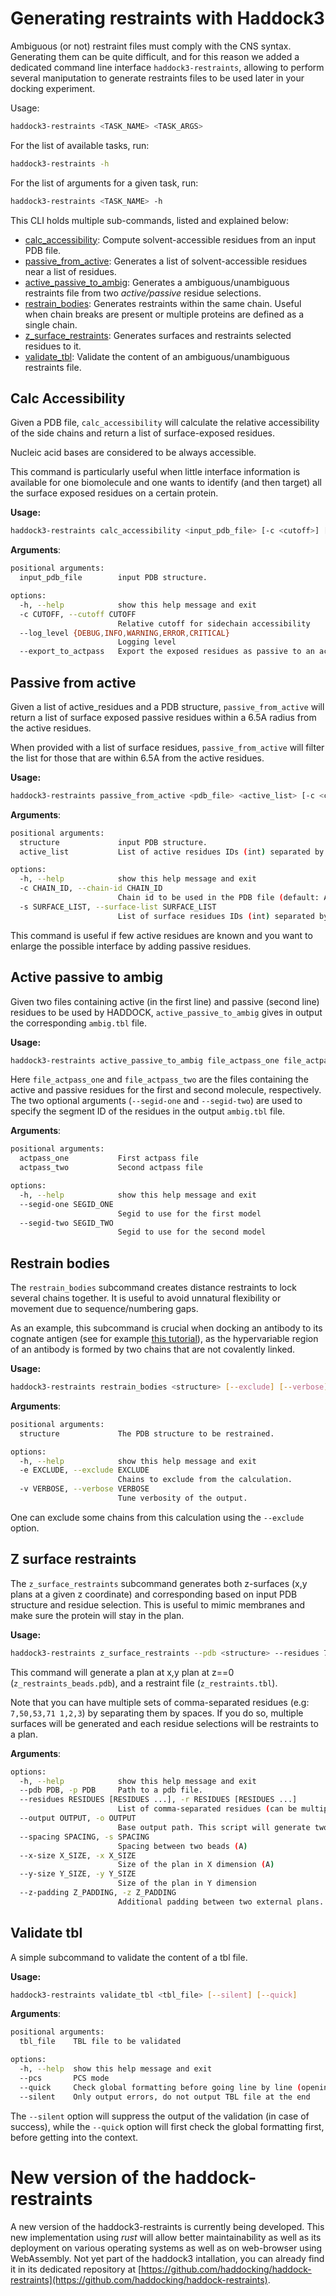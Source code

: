 # Generating restraints with Haddock3

Ambiguous (or not) restraint files must comply with the CNS syntax.
Generating them can be quite difficult, and for this reason we added a dedicated command line interface `haddock3-restraints`, allowing to perform several maniputation to generate restraints files to be used later in your docking experiment.

Usage:

```bash
haddock3-restraints <TASK_NAME> <TASK_ARGS>
```

For the list of available tasks, run:

```bash
haddock3-restraints -h
```

For the list of arguments for a given task, run:

```bash
haddock3-restraints <TASK_NAME> -h
```


This CLI holds multiple sub-commands, listed and explained below:
- [calc_accessibility](#calc-accessibility): Compute solvent-accessible residues from an input PDB file.
- [passive_from_active](#passive-form-active): Generates a list of solvent-accessible residues near a list of residues.
- [active_passive_to_ambig](#active-passive-to-ambig): Generates a ambiguous/unambiguous restraints file from two *active/passive* residue selections.
- [restrain_bodies](#restrain-bodies): Generates restraints within the same chain. Useful when chain breaks are present or multiple proteins are defined as a single chain.
- [z_surface_restraints](#z-surface-restraints): Generates surfaces and restraints selected residues to it.
- [validate_tbl](#validate-tbl): Validate the content of an ambiguous/unambiguous restraints file.


## Calc Accessibility

Given a PDB file, `calc_accessibility` will calculate the relative accessibility of
the side chains and return a list of surface-exposed residues.

Nucleic acid bases are considered to be always accessible.

This command is particularly useful when little interface information is available for one biomolecule and one wants to identify (and then target) all the surface exposed residues on a certain protein.

**Usage:**

```bash
haddock3-restraints calc_accessibility <input_pdb_file> [-c <cutoff>] [--log_level <log_level>] [--export_to_actpass]
```

**Arguments**:
```bash
positional arguments:
  input_pdb_file        input PDB structure.

options:
  -h, --help            show this help message and exit
  -c CUTOFF, --cutoff CUTOFF
                        Relative cutoff for sidechain accessibility
  --log_level {DEBUG,INFO,WARNING,ERROR,CRITICAL}
                        Logging level
  --export_to_actpass   Export the exposed residues as passive to an actpass file
```

## Passive from active

Given a list of active_residues and a PDB structure, `passive_from_active` will return a list of
surface exposed passive residues within a 6.5A radius from the active residues.

When provided with a list of surface residues, `passive_from_active` will filter the list for those
that are within 6.5A from the active residues.

**Usage:**

```bash
haddock3-restraints passive_from_active <pdb_file> <active_list> [-c <chain_id>] [-s <surface_list>]
```

**Arguments**:
```bash
positional arguments:
  structure             input PDB structure.
  active_list           List of active residues IDs (int) separated by commas

options:
  -h, --help            show this help message and exit
  -c CHAIN_ID, --chain-id CHAIN_ID
                        Chain id to be used in the PDB file (default: All)
  -s SURFACE_LIST, --surface-list SURFACE_LIST
                        List of surface residues IDs (int) separated by commas
```

This command is useful if few active residues are known and you want to enlarge the possible interface by adding passive residues.


## Active passive to ambig

Given two files containing active (in the first line) and passive (second line) residues to be used by HADDOCK, `active_passive_to_ambig` gives in output the corresponding `ambig.tbl` file.

**Usage:**
```bash 
haddock3-restraints active_passive_to_ambig file_actpass_one file_actpass_two [--segid-one] [--segid-two]
```

Here `file_actpass_one` and `file_actpass_two` are the files containing the active and passive residues for the first and second molecule, respectively. The two optional arguments (`--segid-one` and `--segid-two`) are used to specify the segment ID of the residues in the output `ambig.tbl` file.


**Arguments**:
```bash
positional arguments:
  actpass_one           First actpass file
  actpass_two           Second actpass file

options:
  -h, --help            show this help message and exit
  --segid-one SEGID_ONE
                        Segid to use for the first model
  --segid-two SEGID_TWO
                        Segid to use for the second model
```

## Restrain bodies

The `restrain_bodies` subcommand creates distance restraints to lock several 
chains together. It is useful to avoid unnatural flexibility or movement due to
sequence/numbering gaps.

As an example, this subcommand is crucial when docking an antibody to its cognate antigen (see for example [this tutorial](www.bonvinlab.org/education/HADDOCK3/HADDOCK3-antibody-antigen/#additional-restraints-for-multi-chain-proteins)), as the hypervariable region of an antibody is formed by two chains that are not covalently linked.

**Usage:**
```bash
haddock3-restraints restrain_bodies <structure> [--exclude] [--verbose]
```

**Arguments**:
```bash
positional arguments:
  structure             The PDB structure to be restrained.

options:
  -h, --help            show this help message and exit
  -e EXCLUDE, --exclude EXCLUDE
                        Chains to exclude from the calculation.
  -v VERBOSE, --verbose VERBOSE
                        Tune verbosity of the output.
```

One can exclude some chains from this calculation using the `--exclude` option.

## Z surface restraints

The `z_surface_restraints` subcommand generates both z-surfaces (x,y plans at a given z coordinate) 
and corresponding based on input PDB structure and residue selection.
This is useful to mimic membranes and make sure the protein will stay in the plan.

**Usage:**
```bash
haddock3-restraints z_surface_restraints --pdb <structure> --residues 7,50,53,71 --output z_restraints
```

This command will generate a plan at x,y plan at z==0 (`z_restraints_beads.pdb`), and a restraint file (`z_restraints.tbl`).

Note that you can have multiple sets of comma-separated residues (e.g: `7,50,53,71 1,2,3`) by separating them by spaces.
If you do so, multiple surfaces will be generated and each residue selections will be restraints to a plan.


**Arguments**:
```bash
options:
  -h, --help            show this help message and exit
  --pdb PDB, -p PDB     Path to a pdb file.
  --residues RESIDUES [RESIDUES ...], -r RESIDUES [RESIDUES ...]
                        List of comma-separated residues (can be multiple selections). Example 1,2,3 7,8,9 for two selections.
  --output OUTPUT, -o OUTPUT
                        Base output path. This script will generate two files, therefore no extension needed here
  --spacing SPACING, -s SPACING
                        Spacing between two beads (A)
  --x-size X_SIZE, -x X_SIZE
                        Size of the plan in X dimension (A)
  --y-size Y_SIZE, -y Y_SIZE
                        Size of the plan in Y dimension
  --z-padding Z_PADDING, -z Z_PADDING
                        Additional padding between two external plans.
```

## Validate tbl

A simple subcommand to validate the content of a tbl file.

**Usage:**
```bash
haddock3-restraints validate_tbl <tbl_file> [--silent] [--quick]
```

**Arguments**:
```bash
positional arguments:
  tbl_file    TBL file to be validated

options:
  -h, --help  show this help message and exit
  --pcs       PCS mode
  --quick     Check global formatting before going line by line (opening/closing parenthesis and quotation marks
  --silent    Only output errors, do not output TBL file at the end
```

The `--silent` option will suppress the output of the validation (in case of success), while the `--quick` option will first check the global formatting first, before getting into the context.


# New version of the haddock-restraints

A new version of the haddock3-restraints is currently being developed.
This new implementation using *rust* will allow better maintainability as well as its deployment on various operating systems as well as on web-browser using WebAssembly.
Not yet part of the haddock3 intallation, you can already find it in its dedicated repository at [https://github.com/haddocking/haddock-restraints](https://github.com/haddocking/haddock-restraints).
